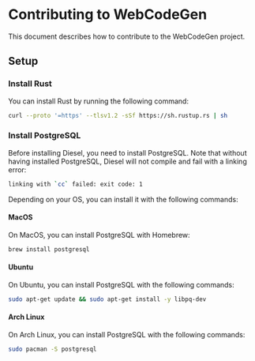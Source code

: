 # Contributing to WebCodeGen

This document describes how to contribute to the WebCodeGen project.

## Setup

### Install Rust

You can install Rust by running the following command:

```bash
curl --proto '=https' --tlsv1.2 -sSf https://sh.rustup.rs | sh
```

### Install PostgreSQL

Before installing Diesel, you need to install PostgreSQL. Note that without having installed PostgreSQL, Diesel will not compile and fail with a linking error:

```bash
linking with `cc` failed: exit code: 1
```

Depending on your OS, you can install it with the following commands:

#### MacOS

On MacOS, you can install PostgreSQL with Homebrew:

```bash
brew install postgresql
```

#### Ubuntu

On Ubuntu, you can install PostgreSQL with the following commands:

```bash
sudo apt-get update && sudo apt-get install -y libpq-dev
```

#### Arch Linux

On Arch Linux, you can install PostgreSQL with the following commands:

```bash
sudo pacman -S postgresql
```
